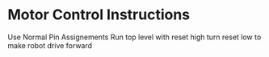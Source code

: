 # Motor Control Instructions

Use Normal Pin Assignements
Run top level with reset high
turn reset low to make robot drive forward